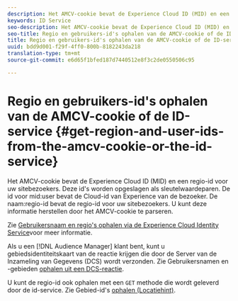 ```yaml
---
description: Het AMCV-cookie bevat de Experience Cloud ID (MID) en een regio-id voor uw sitebezoekers. Deze id's worden opgeslagen als sleutelwaardeparen. De id van de middelste gebruiker bevat de Cloud-id van Experience van de bezoeker. De naam van de regio-id bevat de regio-id voor uw sitebezoekers. U kunt deze informatie herstellen door het AMCV-cookie te parseren.
keywords: ID Service
seo-description: Het AMCV-cookie bevat de Experience Cloud ID (MID) en een regio-id voor uw sitebezoekers. Deze id's worden opgeslagen als sleutelwaardeparen. De id van de middelste gebruiker bevat de Cloud-id van Experience van de bezoeker. De naam van de regio-id bevat de regio-id voor uw sitebezoekers. U kunt deze informatie herstellen door het AMCV-cookie te parseren.
seo-title: Regio en gebruikers-id's ophalen van de AMCV-cookie of de ID-service
title: Regio en gebruikers-id's ophalen van de AMCV-cookie of de ID-service
uuid: bdd9d001-f29f-4ff0-800b-8182243da218
translation-type: tm+mt
source-git-commit: e6d65f1bfed187d7440512e8f3c2de0550506c95

---
```



# Regio en gebruikers-id&#39;s ophalen van de AMCV-cookie of de ID-service {#get-region-and-user-ids-from-the-amcv-cookie-or-the-id-service}

Het AMCV-cookie bevat de Experience Cloud ID (MID) en een regio-id voor uw sitebezoekers. Deze id&#39;s worden opgeslagen als sleutelwaardeparen. De id voor mid:user bevat de Cloud-id van Experience van de bezoeker. De naam:regio-id bevat de regio-id voor uw sitebezoekers. U kunt deze informatie herstellen door het AMCV-cookie te parseren.

Zie [Gebruikersnaam en regio&#39;s ophalen via de Experience Cloud Identity Service](https://marketing.adobe.com/resources/help/en_US/aam/dcs-mcid-ids.html)voor meer informatie.

Als u een [!DNL Audience Manager] klant bent, kunt u gebiedsidentiteitskaart van de reactie krijgen die door de Server van de Inzameling van Gegevens (DCS) wordt verzonden. Zie Gebruikersnamen en -gebieden [ophalen uit een DCS-reactie](https://marketing.adobe.com/resources/help/en_US/aam/dcs-aam-ids.html).

U kunt de regio-id ook ophalen met een `GET` methode die wordt geleverd door de id-service. Zie Gebied-id&#39;s [ophalen (Locatiehint)](../library/get-set/getlocationhint.md#reference-a761030ff06c4439946bb56febf42d4c).
